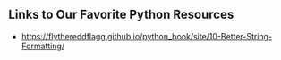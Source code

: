 ## Links to Our Favorite Python Resources
 - https://flythereddflagg.github.io/python_book/site/10-Better-String-Formatting/
